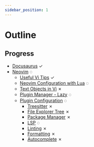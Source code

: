 ```yaml
---
sidebar_position: 1
---
```


# Outline

## Progress
- [Docusaurus](./docusaurus-tutorial.md) ✓
- [Neovim](/docs/category/neovim) ◌
  - [Useful Vi Tips](./Neovim/useful-vi-tips.md) ✓
  - [Neovim Configuration with Lua](./Neovim/nvim-config-with-lua.md) ◌
  - [Text Objects in Vi](./Neovim/text-objects.md) ✗
  - [Plugin Manager - Lazy](./Neovim/plugin-manager-lazy.md) ◌
  - [Plugin Configuration](/docs/category/plugin-configurations) ◌
    -  [Treesitter](./Neovim/Plugins/treesitter.md) ✗
    -  [File Explorer Tree](./Neovim/Plugins/file-exploer-tree.md) ✗
    -  [Package Manager](./Neovim/Plugins/package-manager.md) ✗
    -  [LSP](./Neovim/Plugins/lsp.md) ◌
    -  [Linting](./Neovim/Plugins/linting.md) ✗
    -  [Formatting](./Neovim/Plugins/formatting.md) ✗
    -  [Autocomplete](./Neovim/Plugins/autocomplete.md) ✗

